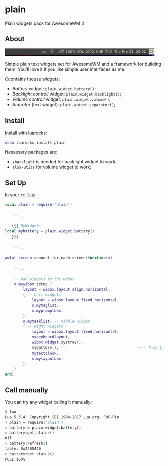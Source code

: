 # plain
Plain widgets pack for AwesomeWM 4

## About

![awesome panel with plain widgets](/docs/images/panel.png "plain widgets")

Simple plain text widgets set for AwesomeWM and a framework for building them.
You'll love it if you like simple user interfaces as me.

Ccontains thouse widgets:

* _Battery_ widget: `plain.widget.battery()`;
* _Backlight controll_ widget: `plain.widget.backlight()`;
* _Volume controll_ widget: `plain.widget.volume()`;
* _Seprator_ (text widget): `plain.widget.separator()`;

## Install

Install with luarocks:
```bash
sudo luarocks install plain
```

Nessesary packages are:
* `xbacklight` is needed for backlight widget to work;
* `alsa-utils` for volume widget to work;

## Set Up

In your `rc.lua`:
```lua
local plain = require('plain')

    -- ...

-- {{{ MyWidgets
local mybattery = plain.widget.battery()
-- }}}

    -- ...

awful.screen.connect_for_each_screen(function(s)

    -- ...

    -- Add widgets to the wibox
    s.mywibox:setup {
        layout = wibox.layout.align.horizontal,
        { -- Left widgets
            layout = wibox.layout.fixed.horizontal,
            s.mytaglist,
            s.mypromptbox,
        },
        s.mytasklist, -- Middle widget
        { -- Right widgets
            layout = wibox.layout.fixed.horizontal,
            mykeyboardlayout,
            wibox.widget.systray(),
            mybattery(), --                                 <-- This line here!
            mytextclock,
            s.mylayoutbox,
        },
    }
end)
```

## Call manually

You can try any widget calling it manually:
```bash
$ lua
Lua 5.3.4  Copyright (C) 1994-2017 Lua.org, PUC-Rio
> plain = require('plain')
> battery = plain.widget:battery()
> battery:get_status()
nil
> battery:refresh()
table: 0x2205440
> battery:get_status()
FULL 100%
```
